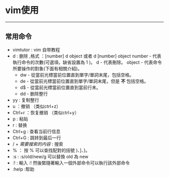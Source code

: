 # vim使用

---
## 常用命令
- vimtutor : vim 自带教程
- d : 删除 ,格式 ：[number]   d   object 或者  d   [number]   object
        number - 代表執行命令的次數(可選項，缺省設置為 1 )。
        d - 代表刪除。
        object - 代表命令所要操作的對象(下面有相關介紹)。
    - dw - 從當前光標當前位置直到單字/單詞末尾，包括空格。
    - de - 從當前光標當前位置直到單字/單詞末尾，但是 **不** 包括空格。
    - d$ - 從當前光標當前位置直到當前行末。
    - dd - 删除整行
- yy : 复制整行
- u ：撤销 （类似ctrl+z）
- Ctrl+r ：恢复撤销 （类似ctrl+y）
- p : 粘贴 
- r : 替换
- Ctrl+g : 查看当前行信息
- Ctrl+G : 跳转到最后一行
- / + *需要搜索的内容* : 搜索
- % ： 按 % 可以查找配對的括號 )、]、}。
- :s : :s/old/new/g 可以替換 old 為 new
- :! :  輸入 :! 然後緊隨著輸入一個外部命令可以執行該外部命令
- :help :帮助




    
